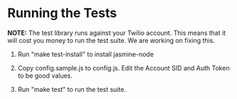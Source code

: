 # Running the Tests

**NOTE:** The test library runs against your Twilio account. This means that it
will cost you money to run the test suite. We are working on fixing this.

1. Run "make test-install" to install jasmine-node

2. Copy config.sample.js to config.js. Edit the Account SID and Auth Token to be
   good values.

3. Run "make test" to run the test suite.

